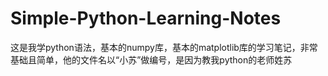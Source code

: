 # Simple-Python-Learning-Notes
这是我学python语法，基本的numpy库，基本的matplotlib库的学习笔记，非常基础且简单，他的文件名以“小苏”做编号，是因为教我python的老师姓苏
